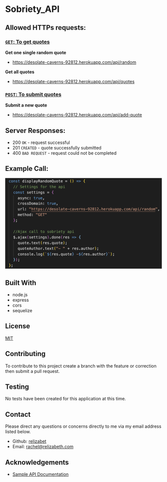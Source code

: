 # Sobriety_API

## Allowed HTTPs requests:

### <u> `GET`: To get quotes </u>

<b> Get one single random quote </b>
- https://desolate-caverns-92812.herokuapp.com/api/random

<b> Get all quotes </b>
- https://desolate-caverns-92812.herokuapp.com/api/quotes

### <u> `POST`: To submit quotes </u>

<b> Submit a new quote </b>
- https://desolate-caverns-92812.herokuapp.com/api/add-quote

## Server Responses:

- 200 `OK` - request successful
- 201 `CREATED` - quote successfully submitted
- 400 `BAD REQUEST` - request could not be completed

## Example Call:

![Get Request](./public/img/example1.png)

## Built With

- node.js
- express
- cors
- sequelize

## License

[MIT](LICENSE)

## Contributing

To contribute to this project create a branch with the feature or correction then submit a pull request.

## Testing

No tests have been created for this application at this time.

## Contact

Please direct any questions or concerns directly to me via my email address listed below.

- Github: [relizabet](https://github.com/relizabet)
- Email: rachel@relizabeth.com

## Acknowledgements

- [Sample API Documentation](https://pandurangpatil.docs.apiary.io/#introduction/code-sample)